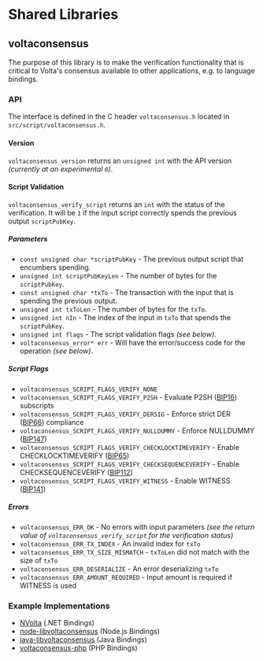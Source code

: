 Shared Libraries
================

## voltaconsensus

The purpose of this library is to make the verification functionality that is critical to Volta's consensus available to other applications, e.g. to language bindings.

### API

The interface is defined in the C header `voltaconsensus.h` located in  `src/script/voltaconsensus.h`.

#### Version

`voltaconsensus_version` returns an `unsigned int` with the API version *(currently at an experimental `0`)*.

#### Script Validation

`voltaconsensus_verify_script` returns an `int` with the status of the verification. It will be `1` if the input script correctly spends the previous output `scriptPubKey`.

##### Parameters
- `const unsigned char *scriptPubKey` - The previous output script that encumbers spending.
- `unsigned int scriptPubKeyLen` - The number of bytes for the `scriptPubKey`.
- `const unsigned char *txTo` - The transaction with the input that is spending the previous output.
- `unsigned int txToLen` - The number of bytes for the `txTo`.
- `unsigned int nIn` - The index of the input in `txTo` that spends the `scriptPubKey`.
- `unsigned int flags` - The script validation flags *(see below)*.
- `voltaconsensus_error* err` - Will have the error/success code for the operation *(see below)*.

##### Script Flags
- `voltaconsensus_SCRIPT_FLAGS_VERIFY_NONE`
- `voltaconsensus_SCRIPT_FLAGS_VERIFY_P2SH` - Evaluate P2SH ([BIP16](https://github.com/volta/bips/blob/master/bip-0016.mediawiki)) subscripts
- `voltaconsensus_SCRIPT_FLAGS_VERIFY_DERSIG` - Enforce strict DER ([BIP66](https://github.com/volta/bips/blob/master/bip-0066.mediawiki)) compliance
- `voltaconsensus_SCRIPT_FLAGS_VERIFY_NULLDUMMY` - Enforce NULLDUMMY ([BIP147](https://github.com/volta/bips/blob/master/bip-0147.mediawiki))
- `voltaconsensus_SCRIPT_FLAGS_VERIFY_CHECKLOCKTIMEVERIFY` - Enable CHECKLOCKTIMEVERIFY ([BIP65](https://github.com/volta/bips/blob/master/bip-0065.mediawiki))
- `voltaconsensus_SCRIPT_FLAGS_VERIFY_CHECKSEQUENCEVERIFY` - Enable CHECKSEQUENCEVERIFY ([BIP112](https://github.com/volta/bips/blob/master/bip-0112.mediawiki))
- `voltaconsensus_SCRIPT_FLAGS_VERIFY_WITNESS` - Enable WITNESS ([BIP141](https://github.com/volta/bips/blob/master/bip-0141.mediawiki))

##### Errors
- `voltaconsensus_ERR_OK` - No errors with input parameters *(see the return value of `voltaconsensus_verify_script` for the verification status)*
- `voltaconsensus_ERR_TX_INDEX` - An invalid index for `txTo`
- `voltaconsensus_ERR_TX_SIZE_MISMATCH` - `txToLen` did not match with the size of `txTo`
- `voltaconsensus_ERR_DESERIALIZE` - An error deserializing `txTo`
- `voltaconsensus_ERR_AMOUNT_REQUIRED` - Input amount is required if WITNESS is used

### Example Implementations
- [NVolta](https://github.com/NicolasDorier/NVolta/blob/master/NVolta/Script.cs#L814) (.NET Bindings)
- [node-libvoltaconsensus](https://github.com/bitpay/node-libvoltaconsensus) (Node.js Bindings)
- [java-libvoltaconsensus](https://github.com/dexX7/java-libvoltaconsensus) (Java Bindings)
- [voltaconsensus-php](https://github.com/Bit-Wasp/voltaconsensus-php) (PHP Bindings)
